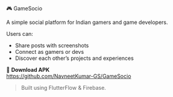  🎮 GameSocio

A simple social platform for Indian gamers and game developers.

Users can:
- Share posts with screenshots
- Connect as gamers or devs
- Discover each other’s projects and experiences

📱 **Download APK**  
https://github.com/NavneetKumar-GS/GameSocio

> Built using FlutterFlow & Firebase.
